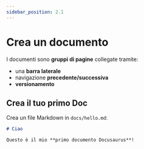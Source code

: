 ```yaml
---
sidebar_position: 2.1
---
```


# Crea un documento

I documenti sono **gruppi di pagine** collegate tramite:

- una **barra laterale**
- navigazione **precedente/successiva**
- **versionamento**

## Crea il tuo primo Doc

Crea un file Markdown in `docs/hello.md`:

```md title="docs/hello.md"
# Ciao

Questo è il mio **primo documento Docusaurus**!